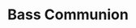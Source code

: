 ---
title: "Bass Communion"
summary: "Bass Communion is a solo project of English musician Steven Wilson, best known for his lead role in the rock band Porcupine Tree. Records released under the name Bass Communion are in an ambient or electronic vein—lengthy, drone-heavy compositions. They come about as experiments made from processing the sound of real instruments and field recordings.
Bass Communion's albums have often featured collaborations with other musicians, including Robert Fripp of King Crimson, saxophonist Theo Travis, Bryn Jones, and Vidna Obmana."
slug: "bass-communion"
image: "bass-communion.jpg"
apple_music_artist_url: "None"
wikipedia_url: "https://en.wikipedia.org/wiki/Bass_Communion"
---